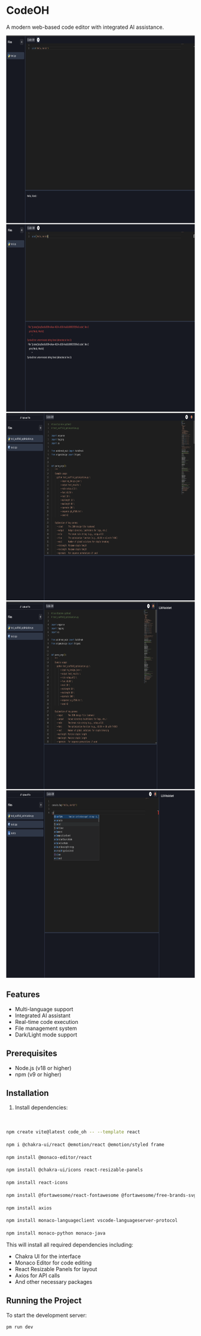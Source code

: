 # CodeOH

A modern web-based code editor with integrated AI assistance.

<img src="image.png" alt="Estimation Visualization" height="500" width="900">

<img src="error.png" alt="Estimation Visualization" height="500" width="900">

<img src="image2.png" alt="Estimation Visualization" height="500" width="900">

<img src="LLM.png" alt="Estimation Visualization" height="500" width="900">

<img src="intellisense.png" alt="Estimation Visualization" height="500" width="900">

## Features

- Multi-language support
- Integrated AI assistant
- Real-time code execution
- File management system
- Dark/Light mode support

## Prerequisites

- Node.js (v18 or higher)
- npm (v9 or higher)

## Installation

1. Install dependencies:

```bash


npm create vite@latest code_oh -- --template react

npm i @chakra-ui/react @emotion/react @emotion/styled frame

npm install @monaco-editor/react

npm install @chakra-ui/icons react-resizable-panels

npm install react-icons

npm install @fortawesome/react-fontawesome @fortawesome/free-brands-svg-icons @fortawesome/fontawesome-svg-core

npm install axios

npm install monaco-languageclient vscode-languageserver-protocol

npm install monaco-python monaco-java

```

This will install all required dependencies including:

- Chakra UI for the interface
- Monaco Editor for code editing
- React Resizable Panels for layout
- Axios for API calls
- And other necessary packages

## Running the Project

To start the development server:

```bash
pm run dev
```
